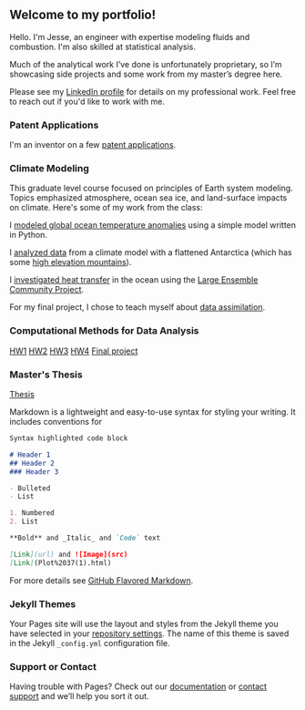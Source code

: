 ## Welcome to my portfolio!

Hello. I'm Jesse, an engineer with expertise modeling fluids and  combustion. I'm also skilled at statistical analysis. 

Much of the analytical work I’ve done is unfortunately proprietary, so I’m showcasing side projects and some work from my master’s degree here.

Please see my [LinkedIn profile](https://www.linkedin.com/in/jessedumas/) for details on my professional work. Feel free to reach out if you'd like to work with me. 

### Patent Applications

I'm an inventor on a few [patent applications](https://patents.google.com/?inventor=dumas&assignee=clearsign).

### Climate Modeling

This graduate level course focused on principles of Earth system modeling. Topics emphasized atmosphere, ocean sea ice, and land-surface impacts on climate. Here's some of my work from the class:

I [modeled global ocean temperature anomalies](jesdumas.github.io/atm559/dumas_atm559_hw1.pdf) using a simple model written in Python. 

I [analyzed data](jesdumas.github.io/atm559/dumas_atm559_hw2.pdf) from a climate model with a flattened Antarctica (which has some [high elevation mountains](https://en.wikipedia.org/wiki/Vinson_Massif)).  

I [investigated heat transfer](jesdumas.github.io/atm559/dumas_atm559_hw4.pdf) in the ocean using the [Large Ensemble Community Project](http://www.cesm.ucar.edu/projects/community-projects/LENS/). 

For my final project, I chose to teach myself about [data assimilation](jesdumas.github.io/atm559/dumas_atms559project.pdf).


### Computational Methods for Data Analysis

[HW1](jesdumas.github.io/amath582/amath582hw1.pdf)
[HW2](jesdumas.github.io/amath582/amath582hw2.pdf)
[HW3](jesdumas.github.io/amath582/amath582hw3.pdf)
[HW4](jesdumas.github.io/amath582/amath582hw4.pdf)
[Final project](jesdumas.github.io/amath582/amath582project2.pdf)

### Master's Thesis

[Thesis](jesdumas.github.io/thesisdata/dumas_ms_thesis.pdf)

Markdown is a lightweight and easy-to-use syntax for styling your writing. It includes conventions for

```markdown
Syntax highlighted code block

# Header 1
## Header 2
### Header 3

- Bulleted
- List

1. Numbered
2. List

**Bold** and _Italic_ and `Code` text

[Link](url) and ![Image](src)
[Link](Plot%2037(1).html)
```

For more details see [GitHub Flavored Markdown](https://guides.github.com/features/mastering-markdown/).

### Jekyll Themes

Your Pages site will use the layout and styles from the Jekyll theme you have selected in your [repository settings](https://github.com/jesdumas/jesdumas.github.io/settings). The name of this theme is saved in the Jekyll `_config.yml` configuration file.

### Support or Contact

Having trouble with Pages? Check out our [documentation](https://help.github.com/categories/github-pages-basics/) or [contact support](https://github.com/contact) and we’ll help you sort it out.

